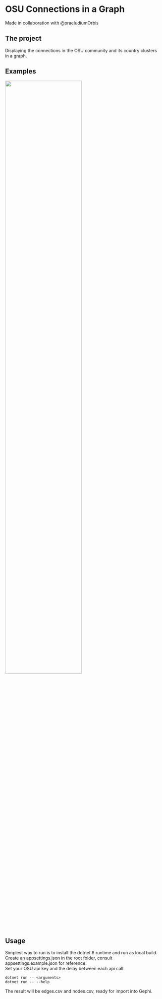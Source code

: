 # OSU Connections in a Graph
Made in collaboration with @praeludiumOrbis

## The project
Displaying the connections in the OSU community and its country clusters in a graph. 

## Examples
<img src="Examples/world.jpg" width="70%" />

## Usage
<p>
Simplest way to run is to install the dotnet 8 runtime and run as local build.<br>
Create an appsettings.json in the root folder, consult appsettings.example.json for reference.<br>
Set your OSU api key and the delay between each api call
</p>

```
dotnet run -- <arguments>
dotnet run -- --help
```

<p>
The result will be edges.csv and nodes.csv, ready for import into Gephi.
</p>
